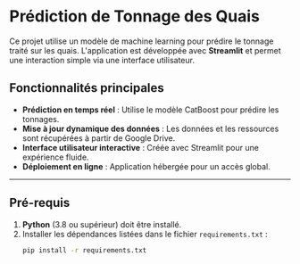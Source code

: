 # Prédiction de Tonnage des Quais

Ce projet utilise un modèle de machine learning pour prédire le tonnage traité sur les quais. L'application est développée avec **Streamlit** et permet une interaction simple via une interface utilisateur.

## Fonctionnalités principales
- **Prédiction en temps réel** : Utilise le modèle CatBoost pour prédire les tonnages.
- **Mise à jour dynamique des données** : Les données et les ressources sont récupérées à partir de Google Drive.
- **Interface utilisateur interactive** : Créée avec Streamlit pour une expérience fluide.
- **Déploiement en ligne** : Application hébergée pour un accès global.

---

## Pré-requis

1. **Python** (3.8 ou supérieur) doit être installé.
2. Installer les dépendances listées dans le fichier `requirements.txt` :
   ```bash
   pip install -r requirements.txt
